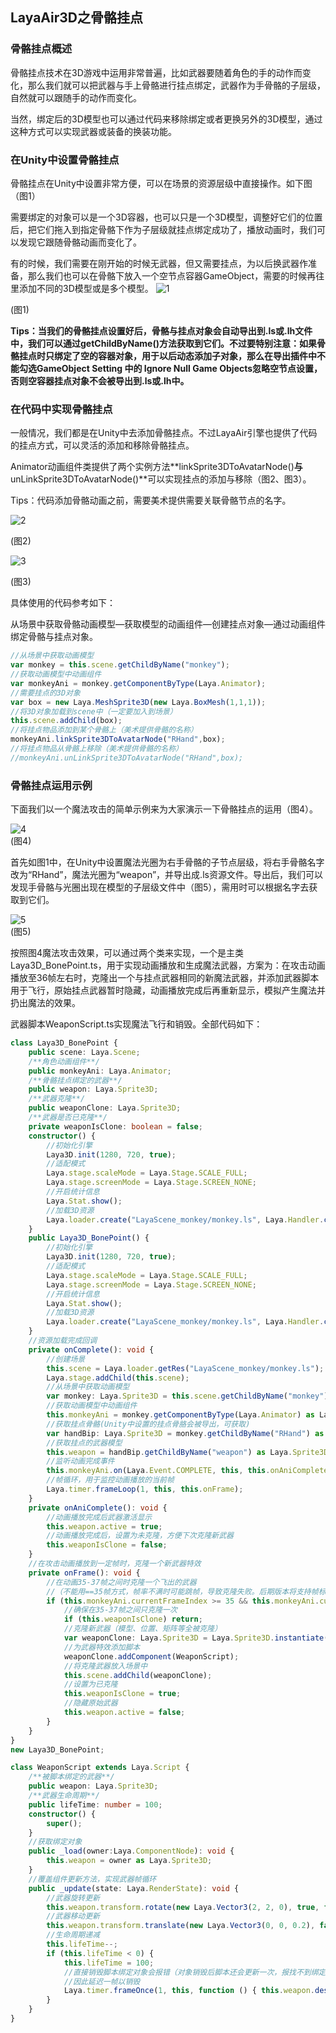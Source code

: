 ## LayaAir3D之骨骼挂点

### 骨骼挂点概述

骨骼挂点技术在3D游戏中运用非常普遍，比如武器要随着角色的手的动作而变化，那么我们就可以把武器与手上骨骼进行挂点绑定，武器作为手骨骼的子层级，自然就可以跟随手的动作而变化。

当然，绑定后的3D模型也可以通过代码来移除绑定或者更换另外的3D模型，通过这种方式可以实现武器或装备的换装功能。

### 在Unity中设置骨骼挂点

骨骼挂点在Unity中设置非常方便，可以在场景的资源层级中直接操作。如下图（图1）

需要绑定的对象可以是一个3D容器，也可以只是一个3D模型，调整好它们的位置后，把它们拖入到指定骨骼下作为子层级就挂点绑定成功了，播放动画时，我们可以发现它跟随骨骼动画而变化了。

有的时候，我们需要在刚开始的时候无武器，但又需要挂点，为以后换武器作准备，那么我们也可以在骨骼下放入一个空节点容器GameObject，需要的时候再往里添加不同的3D模型或是多个模型。
![1](img\1.png)</br>

(图1)

**Tips：当我们的骨骼挂点设置好后，骨骼与挂点对象会自动导出到.ls或.lh文件中，我们可以通过getChildByName()方法获取到它们。不过要特别注意：如果骨骼挂点时只绑定了空的容器对象，用于以后动态添加子对象，那么在导出插件中不能勾选GameObject Setting 中的 Ignore Null Game Objects忽略空节点设置，否则空容器挂点对象不会被导出到.ls或.lh中。**

### 在代码中实现骨骼挂点

一般情况，我们都是在Unity中去添加骨骼挂点。不过LayaAir引擎也提供了代码的挂点方式，可以灵活的添加和移除骨骼挂点。

Animator动画组件类提供了两个实例方法**linkSprite3DToAvatarNode()**与**unLinkSprite3DToAvatarNode()**可以实现挂点的添加与移除（图2、图3）。

Tips：代码添加骨骼动画之前，需要美术提供需要关联骨骼节点的名字。

![2](img\2.png)</br>

(图2)

![3](img\3.png)</br>

(图3)

具体使用的代码参考如下：

从场景中获取骨骼动画模型—获取模型的动画组件—创建挂点对象—通过动画组件绑定骨骼与挂点对象。

```javascript
//从场景中获取动画模型
var monkey = this.scene.getChildByName("monkey");
//获取动画模型中动画组件
var monkeyAni = monkey.getComponentByType(Laya.Animator);
//需要挂点的3D对象
var box = new Laya.MeshSprite3D(new Laya.BoxMesh(1,1,1));
//将3D对象加载到scene中（一定要加入到场景）
this.scene.addChild(box);
//将挂点物品添加到某个骨骼上（美术提供骨骼的名称）
monkeyAni.linkSprite3DToAvatarNode("RHand",box);
//将挂点物品从骨骼上移除（美术提供骨骼的名称）
//monkeyAni.unLinkSprite3DToAvatarNode("RHand",box);
```

### 骨骼挂点运用示例

下面我们以一个魔法攻击的简单示例来为大家演示一下骨骼挂点的运用（图4）。

![4](img\4.gif)</br>
(图4)

首先如图1中，在Unity中设置魔法光圈为右手骨骼的子节点层级，将右手骨骼名字改为“RHand”，魔法光圈为“weapon”，并导出成.ls资源文件。导出后，我们可以发现手骨骼与光圈出现在模型的子层级文件中（图5），需用时可以根据名字去获取到它们。

![5](img\5.png)</br>
(图5)

按照图4魔法攻击效果，可以通过两个类来实现，一个是主类Laya3D_BonePoint.ts，用于实现动画播放和生成魔法武器，方案为：在攻击动画播放至36帧左右时，克隆出一个与挂点武器相同的新魔法武器，并添加武器脚本用于飞行，原始挂点武器暂时隐藏，动画播放完成后再重新显示，模拟产生魔法并扔出魔法的效果。

武器脚本WeaponScript.ts实现魔法飞行和销毁。全部代码如下：

```typescript
class Laya3D_BonePoint {
    public scene: Laya.Scene;
    /**角色动画组件**/
    public monkeyAni: Laya.Animator;
    /**骨骼挂点绑定的武器**/
    public weapon: Laya.Sprite3D;
    /**武器克隆**/
    public weaponClone: Laya.Sprite3D;
    /**武器是否已克隆**/
    private weaponIsClone: boolean = false;
    constructor() {
        //初始化引擎
        Laya3D.init(1280, 720, true);
        //适配模式
        Laya.stage.scaleMode = Laya.Stage.SCALE_FULL;
        Laya.stage.screenMode = Laya.Stage.SCREEN_NONE;
        //开启统计信息
        Laya.Stat.show();
        //加载3D资源
        Laya.loader.create("LayaScene_monkey/monkey.ls", Laya.Handler.create(this, this.onComplete));
    }
    public Laya3D_BonePoint() {
        //初始化引擎
        Laya3D.init(1280, 720, true);
        //适配模式
        Laya.stage.scaleMode = Laya.Stage.SCALE_FULL;
        Laya.stage.screenMode = Laya.Stage.SCREEN_NONE;
        //开启统计信息
        Laya.Stat.show();
        //加载3D资源
        Laya.loader.create("LayaScene_monkey/monkey.ls", Laya.Handler.create(this, this.onComplete));
    }
    //资源加载完成回调
    private onComplete(): void {
        //创建场景
        this.scene = Laya.loader.getRes("LayaScene_monkey/monkey.ls");
        Laya.stage.addChild(this.scene);
        //从场景中获取动画模型
        var monkey: Laya.Sprite3D = this.scene.getChildByName("monkey") as Laya.Sprite3D;
        //获取动画模型中动画组件
        this.monkeyAni = monkey.getComponentByType(Laya.Animator) as Laya.Animator;
        //获取挂点骨骼(Unity中设置的挂点骨胳会被导出，可获取)
        var handBip: Laya.Sprite3D = monkey.getChildByName("RHand") as Laya.Sprite3D;
        //获取挂点的武器模型
        this.weapon = handBip.getChildByName("weapon") as Laya.Sprite3D;
        //监听动画完成事件
        this.monkeyAni.on(Laya.Event.COMPLETE, this, this.onAniComplete);
        //帧循环，用于监控动画播放的当前帧
        Laya.timer.frameLoop(1, this, this.onFrame);
    }
    private onAniComplete(): void {
        //动画播放完成后武器激活显示
        this.weapon.active = true;
        //动画播放完成后，设置为未克隆，方便下次克隆新武器
        this.weaponIsClone = false;
    }
    //在攻击动画播放到一定帧时，克隆一个新武器特效
    private onFrame(): void {
        //在动画35-37帧之间时克隆一个飞出的武器
        //（不能用==35帧方式，帧率不满时可能跳帧，导致克隆失败。后期版本将支持帧标签事件，可解决此问题）
        if (this.monkeyAni.currentFrameIndex >= 35 && this.monkeyAni.currentFrameIndex <= 37) {
            //确保在35-37帧之间只克隆一次
            if (this.weaponIsClone) return;
            //克隆新武器（模型、位置、矩阵等全被克隆）
            var weaponClone: Laya.Sprite3D = Laya.Sprite3D.instantiate(this.weapon);
            //为武器特效添加脚本
            weaponClone.addComponent(WeaponScript);
            //将克隆武器放入场景中
            this.scene.addChild(weaponClone);
            //设置为已克隆
            this.weaponIsClone = true;
            //隐藏原始武器
            this.weapon.active = false;
        }
    }
}
new Laya3D_BonePoint;
```



```typescript
class WeaponScript extends Laya.Script {
    /**被脚本绑定的武器**/
    public weapon: Laya.Sprite3D;
    /**武器生命周期**/
    public lifeTime: number = 100;
    constructor() {
        super();
    }
    //获取绑定对象
    public _load(owner:Laya.ComponentNode): void {
        this.weapon = owner as Laya.Sprite3D;
    }
    //覆盖组件更新方法，实现武器帧循环
    public _update(state: Laya.RenderState): void {
        //武器旋转更新
        this.weapon.transform.rotate(new Laya.Vector3(2, 2, 0), true, false);
        //武器移动更新
        this.weapon.transform.translate(new Laya.Vector3(0, 0, 0.2), false);
        //生命周期递减
        this.lifeTime--;
        if (this.lifeTime < 0) {
            this.lifeTime = 100;
            //直接销毁脚本绑定对象会报错（对象销毁后脚本还会更新一次，报找不到绑定对象错误），
            //因此延迟一帧以销毁
            Laya.timer.frameOnce(1, this, function () { this.weapon.destroy(); });
        }
    }
}
```